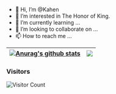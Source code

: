 - 👋 Hi, I’m @Kahen
- 👀 I’m interested in The Honor of King.
- 🌱 I’m currently learning  ...
- 💞️ I’m looking to collaborate on ...
- 📫 How to reach me ...

| <a href="https://github.com/anuraghazra/github-readme-stats"><img align="center" src="https://github-readme-stats.vercel.app/api?username=kahen&show_icons=true&count_private=true&include_all_commits=true&theme=buefy&hide_border=true" alt="Anurag's github stats" /></a> | <a href="https://github.com/anuraghazra/github-readme-stats"><img align="center" src="https://github-readme-stats.vercel.app/api/top-langs/?username=kahen&layout=compact&theme=buefy&hide_border=true" /></a> |
| ------------- | ------------- |

### Visitors
![Visitor Count](https://profile-counter.glitch.me/acmenlt/count.svg)
